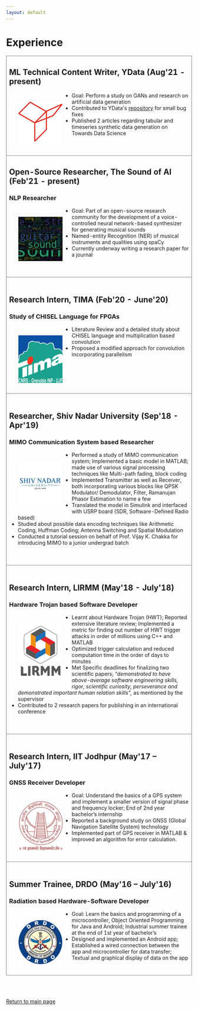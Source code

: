 ```yaml
---
layout: default
---
```


# Experience

<style>
.work table
{
  border: none;
}
.work td
{
  border: 1px solid gray;

  width:500px;
  overflow:hidden;
  word-wrap:break-word;
}
.work img
{
  width: 120px;
  padding: 25px;
  float: left;
}
</style>

<table align=center class="work">
  <tbody>
    <tr>
      <!-- <td></td> -->
      <td>
        <h2>ML Technical Content Writer, YData (Aug'21 - present)</h2>
        <!-- <h3>NLP Researcher</h3> -->
        <img src="./images/ydata_logo.png">
        <ul>
          <li>Goal: Perform a study on GANs and research on artificial data generation </li>
          <li>Contributed to YData's <a href="https://github.com/ydataai/ydata-synthetic">repository</a> for small bug fixes</li>
          <li>Published 2 articles regarding tabular and timeseries synthetic data generation on Towards Data Science</li>
          <br><br>
        </ul>
      </td>
    </tr>
    <tr>
      <!-- <td></td> -->
      <td>
        <h2>Open-Source Researcher, The Sound of AI (Feb'21 - present)</h2>
        <h3>NLP Researcher</h3>
        <img src="./images/tsoai_ppt_wc.jpg">
        <ul>
          <li> Goal: Part of an open-source research community for the development of a voice-controlled neural network-based synthesizer for generating musical sounds </li>
          <li> Named-entity Recognition (NER) of musical instruments and qualities using spaCy</li>
          <li>Currently underway writing a research paper for a journal</li><br><br>
        </ul>
      </td>
    </tr>
    <tr>
      <!-- <td></td> -->
      <td>
        <br>
        <h2>Research Intern, TIMA (Feb'20 - June'20)</h2>
        <h3>Study of CHISEL Language for FPGAs</h3>
        <img src="./images/tima-logo.jpg">
        <ul>
          <li>Literature Review and a detailed study about CHISEL language and multiplication based convolution</li>
          <li>Proposed a modified approach for convolution incorporating parallelism</li><br><br>
        </ul>
      </td>
    </tr>
    <tr>
      <!-- <td></td> -->
      <td>
        <br>
        <h2>Researcher, Shiv Nadar University (Sep'18 - Apr'19)</h2>
        <h3>MIMO Communication System based Researcher</h3>
        <img src="./images/snu_delhi_ncr_logo.jpg">
        <ul>
          <li> Performed a study of MIMO communication system; Implemented a basic model in MATLAB; made use of various signal processing techniques like Multi-path fading, block coding</li>
          <li>Implemented Transmitter as well as Receiver, both incorporating various blocks like QPSK Modulator/ Demodulator, Filter, Ramanujan Phasor Estimation to name a few</li>
          <li>Translated the model in Simulink and interfaced with USRP board (SDR, Software-Defined Radio based)</li>
          <li>Studied about possible data encoding techniques like Arithmetic Coding, Huffman Coding; Antenna Switching and Spatial Modulation</li>
          <li>Conducted a tutorial session on behalf of Prof. Vijay K. Chakka for introducing MIMO to a junior undergrad batch</li><br><br>
        </ul>
      </td>
    </tr>
    <tr>
      <!-- <td></td> -->
      <td>
        <br>
        <h2>Research Intern, LIRMM (May'18 - July'18)</h2>
        <h3>Hardware Trojan based Software Developer</h3>
        <img src="./images/lirmm-logo.jpg">
        <ul>
          <li>Learnt about Hardware Trojan (HWT); Reported extensive literature review; Implemented a metric for finding out number of HWT trigger attacks in order of millions using C++ and MATLAB</li>
          <li>Optimized trigger calculation and reduced computation time in the order of days to minutes</li>
          <li>Met Specific deadlines for finalizing two scientific papers; <i>"demonstrated to have above-average software engineering skills, rigor, scientific curiosity, perseverance and demonstrated important human relation skills",</i> as mentioned by the supervisor</li>
          <li>Contributed to 2 research papers for publishing in an international conference</li><br><br>
        </ul>
      </td>
    </tr>
    <tr>
      <!-- <td></td> -->
      <td>
        <br>
        <h2>Research Intern, IIT Jodhpur (May'17 – July'17)</h2>
        <h3>GNSS Receiver Developer</h3>
        <img src="./images/IITJ-logo.jpg">
        <ul>
          <li>Goal: Understand the basics of a GPS system and implement a smaller version of signal phase and frequency locker; End of 2nd year bachelor’s internship</li>
          <li>Reported a background study on GNSS (Global Navigation Satellite System) technology</li>
          <li>Implemented part of GPS receiver in MATLAB & improved an algorithm for error calculation.</li><br><br>
        </ul>
      </td>
    </tr>
    <tr>
      <!-- <td></td> -->
      <td>
        <br>
        <h2>Summer Trainee, DRDO (May'16 – July'16)</h2>
        <h3>Radiation based Hardware-Software Developer</h3>
        <img src="./images/drdo-logo.png">
        <ul>
          <li>Goal: Learn the basics and programming of a microcontroller, Object Oriented Programming for Java and Android; Industrial summer trainee at the end of 1st year of bachelor’s</li>
          <li>Designed and implemented an Android app; Established a wired connection between the app and microcontroller for data transfer; Textual and graphical display of data on the app</li><br>
        </ul>
      </td>
    </tr>
  </tbody>
</table>


<br><br>

[Return to main page](./index.html)